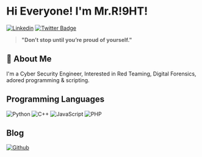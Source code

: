 # Hi Everyone! I'm **Mr.R!9HT**!

[![Linkedin](https://img.shields.io/badge/LinkedIn-0077B5?style=for-the-badge&logo=linkedin&logoColor=white)](https://www.linkedin.com/in/ahmed-ayman-8m7a99/)
[![Twitter Badge](https://img.shields.io/badge/Twitter-1DA1F2?style=for-the-badge&logo=twitter&logoColor=white)](https://twitter.com/Mr_R19HT)

> **"Don’t stop until you’re proud of yourself."**

## 🚀 About Me

I'm a Cyber Security Engineer, Interested in Red Teaming, Digital Forensics, adored programming & scripting.

## Programming Languages

![Python](https://img.shields.io/badge/python-3670A0?style=for-the-badge&logo=python&logoColor=ffdd54) ![C++](https://img.shields.io/badge/c++-%2300599C.svg?style=for-the-badge&logo=c%2B%2B&logoColor=white) ![JavaScript](https://img.shields.io/badge/javascript-%23323330.svg?style=for-the-badge&logo=javascript&logoColor=%23F7DF1E) ![PHP](https://img.shields.io/badge/php-%23777BB4.svg?style=for-the-badge&logo=php&logoColor=white)

## Blog

[![Github](https://img.shields.io/badge/GitHub-100000?style=for-the-badge&logo=github&logoColor=white)](https://mr-r19ht.github.io/)
